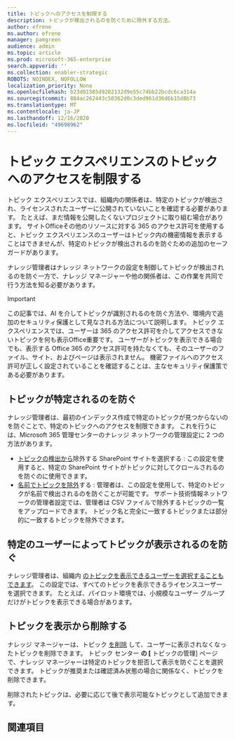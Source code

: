 ```yaml
---
title: トピックへのアクセスを制限する
description: トピックが検出されるのを防ぐために除外する方法。
author: efrene
ms.author: efrene
manager: pamgreen
audience: admin
ms.topic: article
ms.prod: microsoft-365-enterprise
search.appverid: ''
ms.collection: enabler-strategic
ROBOTS: NOINDEX, NOFOLLOW
localization_priority: None
ms.openlocfilehash: b23d01585d9282132d9e55c74bb22bcdc6ca314a
ms.sourcegitcommit: 884ac262443c50362d0c3ded961d36d6b15d8b73
ms.translationtype: MT
ms.contentlocale: ja-JP
ms.lasthandoff: 12/16/2020
ms.locfileid: "49698962"
---
```

# <a name="restrict-access-to-topics-in-topic-experiences"></a>トピック エクスペリエンスのトピックへのアクセスを制限する

トピック エクスペリエンスでは、組織内の関係者は、特定のトピックが検出され、ライセンスされたユーザーに公開されていないことを確認する必要があります。 たとえば、まだ情報を公開したくないプロジェクトに取り組む場合があります。 サイトOfficeその他のリソースに対する 365 のアクセス許可を使用すると、トピック エクスペリエンスのユーザーはトピック内の機密情報を表示することはできませんが、特定のトピックが検出されるのを防ぐための追加のセーフガードがあります。

ナレッジ管理者はナレッジ ネットワークの設定を制御してトピックが検出されるのを防ぐ一方で、ナレッジ マネージャーや他の関係者は、この作業を共同で行う方法を知る必要があります。

> [!Important] 
> この記事では、AI を介してトピックが識別されるのを防ぐ方法や、環境内で追加のセキュリティ保護として見なされる方法について説明します。 トピック エクスペリエンスでは、ユーザーは 365 のアクセス許可を介してアクセスできないトピックを何も表示Office重要です。 ユーザーがトピックを表示できる場合でも、表示する Office 365 のアクセス許可を持たなくても、そのユーザーのファイル、サイト、およびページは表示されません。 機密ファイルへのアクセス許可が正しく設定されていることを確認することは、主なセキュリティ保護策である必要があります。

## <a name="prevent-topics-from-being-identified"></a>トピックが特定されるのを防ぐ

ナレッジ管理者は、最初のインデックス作成で特定のトピックが見つからないのを防ぐことで、特定のトピックへのアクセスを制限できます。 これを行うには、Microsoft 365 管理センターのナレッジ ネットワークの管理設定に 2 つの方法があります。
 
- [トピックの検出から](https://docs.microsoft.com/microsoft-365/knowledge/topic-experiences-discovery#select-sharepoint-topic-sources)除外する SharePoint サイトを選択する : この設定を使用すると、特定の SharePoint サイトがトピックに対してクロールされるのを防ぐのに使用できます。
- [名前でトピックを除外](https://docs.microsoft.com/microsoft-365/knowledge/topic-experiences-discovery#exclude-topics-by-name)する : 管理者は、この設定を使用して、特定のトピックが名前で検出されるのを防ぐことが可能です。 サポート技術情報ネットワークの管理者設定では、管理者は CSV ファイルで除外するトピックの一覧をアップロードできます。 トピック名と完全に一致するトピックまたは部分的に一致するトピックを除外できます。

## <a name="prevent-topics-from-being-viewed-by-specific-users"></a>特定のユーザーによってトピックが表示されるのを防ぐ

ナレッジ管理者は、組織内 [のトピックを表示できるユーザーを選択することもできます](https://docs.microsoft.com/microsoft-365/knowledge/topic-experiences-knowledge-rules)。 この設定では、すべてのトピックを表示できるライセンスユーザーを選択できます。 たとえば、パイロット環境では、小規模なユーザー グループだけがトピックを表示できる場合があります。

## <a name="remove-topics-from-being-viewed"></a>トピックを表示から削除する

ナレッジ マネージャーは、トピック [を削除](https://docs.microsoft.com/microsoft-365/knowledge/manage-topics) して、ユーザーに表示されなくなったトピックを削除できます。 トピック センター **の [** トピックの管理] ページで、ナレッジ マネージャーは特定のトピックを拒否して表示を防ぐことを選択できます。 トピックが推奨または確認済み状態の場合に関係なく、トピックを削除できます。

削除されたトピックは、必要に応じて後で表示可能なトピックとして追加できます。 


## <a name="see-also"></a>関連項目



  






